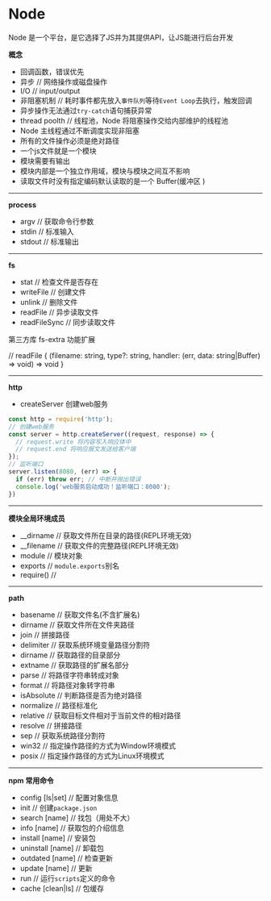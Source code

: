 # Node

Node 是一个平台，是它选择了JS并为其提供API，让JS能进行后台开发

**概念**

- 回调函数，错误优先
- 异步 // 网络操作或磁盘操作
- I/O // input/output
- 非阻塞机制 // 耗时事件都先放入`事件队列`等待`Event Loop`去执行，触发回调
- 异步操作无法通过`try-catch`语句捕获异常
- thread poolth // 线程池，Node 将阻塞操作交给内部维护的线程池
- Node 主线程通过不断调度实现非阻塞
- 所有的文件操作必须是绝对路径
- 一个js文件就是一个模块
- 模块需要有输出
- 模块内部是一个独立作用域，模块与模块之间互不影响
- 读取文件时没有指定编码默认读取的是一个 Buffer(缓冲区 )

---

**process**

- argv // 获取命令行参数
- stdin // 标准输入
- stdout // 标准输出

---

**fs**

- stat // 检查文件是否存在
- writeFile // 创建文件
- unlink // 删除文件
- readFile // 异步读取文件
- readFileSync // 同步读取文件

第三方库 fs-extra 功能扩展

// readFile { (filename: string, type?: string, handler: (err, data: string|Buffer) => void) => void }

---

**http**

- createServer 创建web服务

```js
const http = require('http');
// 创建web服务
const server = http.createServer((request, response) => {
  // request.write 将内容写入响应体中
  // request.end 将响应报文发送给客户端
});
// 监听端口
server.listen(8080, (err) => {
  if (err) throw err; // 中断并抛出错误
  console.log('web服务启动成功！监听端口：8080');
})
```

---

**模块全局环境成员**

- __dirname // 获取文件所在目录的路径(REPL环境无效)
- __filename // 获取文件的完整路径(REPL环境无效)
- module // 模块对象
- exports // `module.exports`别名
- require() // 

---

**path**

- basename // 获取文件名(不含扩展名)
- dirname // 获取文件所在文件夹路径
- join // 拼接路径
- delimiter // 获取系统环境变量路径分割符
- dirname // 获取路径的目录部分
- extname // 获取路径的扩展名部分
- parse // 将路径字符串转成对象
- format // 将路径对象转字符串
- isAbsolute // 判断路径是否为绝对路径
- normalize // 路径标准化
- relative // 获取目标文件相对于当前文件的相对路径
- resolve // 拼接路径
- sep // 获取系统路径分割符
- win32 // 指定操作路径的方式为Window环境模式
- posix // 指定操作路径的方式为Linux环境模式

---

**npm 常用命令**

- config [ls|set] // 配置对象信息
- init // 创建`package.json`
- search [name] // 找包（用处不大）
- info [name] // 获取包的介绍信息
- install [name] // 安装包
- uninstall [name] // 卸载包
- outdated [name] // 检查更新
- update [name] // 更新
- run // 运行`scripts`定义的命令
- cache [clean|ls] // 包缓存
